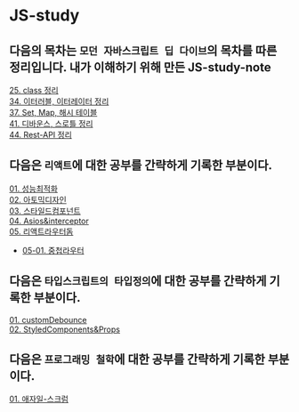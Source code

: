 # JS-study
## 다음의 목차는 `모던 자바스크립트 딥 다이브`의 목차를 따른 정리입니다. 내가 이해하기 위해 만든 JS-study-note

[25. class 정리 ](https://github.com/19Edwin92/JS-study/blob/main/modernjs/25.class.md)<br/>
[34. 이터러블, 이터레이터 정리 ](https://github.com/19Edwin92/JS-study/blob/main/modernjs/34.iterable.md)<br/>
[37. Set, Map, 해시 테이블](https://github.com/19Edwin92/JS-study/blob/main/modernjs/37.set%26map.md)<br/>
[41. 디바운스, 스로틀 정리 ](https://github.com/19Edwin92/JS-study/blob/main/modernjs/41.debounce&throttle.md)<br/>
[44. Rest-API 정리 ](https://github.com/19Edwin92/JS-study/blob/main/modernjs/44.REST-API.md)<br/>


## 다음은 `리액트`에 대한 공부를 간략하게 기록한 부분이다. 

[01. 성능최적화](https://github.com/19Edwin92/JS-study/blob/main/REACT/01성능최적화.md)<br/>
[02. 아토믹디자인](https://github.com/19Edwin92/JS-study/blob/main/REACT/02아토믹디자인.md)<br/>
[03. 스타일드컴포넌트](https://github.com/19Edwin92/JS-study/blob/main/REACT/03스타일드컴포넌트.md)<br/>
[04. Asios&interceptor](https://github.com/19Edwin92/JS-study/blob/main/REACT/04Asios&interceptor.md)<br/>
[05. 리액트라우터돔](https://github.com/19Edwin92/JS-study/blob/main/REACT/05리액트라우터돔.md)<br/>

- [05-01. 중첩라우터](https://github.com/19Edwin92/JS-study/blob/main/REACT/react-router-dom/05-01중첩라우터.md)<br/>

## 다음은 `타입스크립트의 타입정의`에 대한 공부를 간략하게 기록한 부분이다. 

[01. customDebounce](https://github.com/19Edwin92/JS-study/blob/main/typescript/01customDebounce.md)<br/>
[02. StyledComponents&Props](https://github.com/19Edwin92/JS-study/blob/main/typescript/02StyledComponents&Props.md)<br/>


## 다음은 `프로그래밍 철학`에 대한 공부를 간략하게 기록한 부분이다. 

[01. 애자일-스크럼](https://github.com/19Edwin92/JS-study/blob/main/programmingPhilosophy/01애자일-스크럼.md)<br/>

